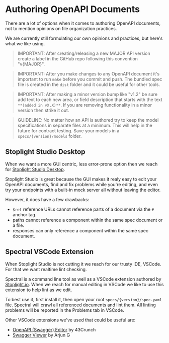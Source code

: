 # Authoring OpenAPI Documents

There are a lot of options when it comes to authoring OpenAPI documents, not to
mention opinions on file organization practices.

We are currently still formulating our own opinions and practices, but here's what
we like using.

> IMPORTANT: After creating/releasing a new MAJOR API version create a label in the GitHub repo
> following this convention "v{MAJOR}".

> IMPORTANT: After you make changes to any OpenAPI document it's important to run `make` before you commit and push.
> The bundled spec file is created in the `dist` folder and it could be useful for other tools.

> IMPORTANT: After making a minor version bump like "v1.2" be sure add text to each new area,
> or field description that starts with the text `**(added in vX.X)**`. If you are removing
> functionality in a minor version then strike it out.

> GUIDELINE: No matter how an API is authored try to keep the model specifications in separate files at a minimum.
> This will help in the future for contract testing. Save your models in a `specs/{version}/models` folder.

## Stoplight Studio Desktop

When we want a more GUI centric, less error-prone option then we reach
for [Stoplight Studio Desktop](https://stoplight.io/studio/).

Stoplight Studio is great because the GUI makes it realy easy to edit your OpenAPI documents,
find and fix problems while you're editing, and even try your endpoints with a built-in mock server
all without leaving the editor.

However, it does have a few drawbacks:

- `$ref` reference URLs cannot reference parts of a document via the `#` anchor tag.
- paths cannot reference a component within the same spec document or a file.
- responses can only reference a component within the same spec document.

## Spectral VSCode Extension

When Stoplight Studio is not cutting it we reach for our trusty IDE, VSCode. For that we want
realtime lint checking.

Spectral is a command line tool as well as a VSCode extension authored by [Stoplight.io](https://stoplight.io).
When we reach for manual editing in VSCode we like to use this extension to help lint as we edit.

To best use it, first install it, then open your root `specs/{version}/spec.yaml` file. Spectral
will crawl all referenced documents and lint them. All linting problems will be reported in the
Problems tab in VSCode.

Other VSCode extensions we've used that could be useful are:
- [OpenAPI (Swagger) Editor](https://marketplace.visualstudio.com/items?itemName=42Crunch.vscode-openapi) by 43Crunch
- [Swagger Viewer](https://marketplace.visualstudio.com/items?itemName=Arjun.swagger-viewer) by Arjun G
